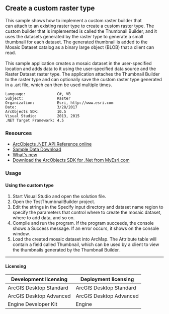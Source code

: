 ## Create a custom raster type

  <div xmlns="http://www.w3.org/1999/xhtml">This sample shows how to implement a custom raster builder that can attach to an existing raster type to create a custom raster type. The custom builder that is implemented is called the Thumbnail Builder, and it uses the datasets generated by the raster type to generate a small thumbnail for each dataset. The generated thumbnail is added to the Mosaic Dataset catalog as a binary large object (BLOB) that a client can read.</div>
  <div xmlns="http://www.w3.org/1999/xhtml"> </div>
  <div xmlns="http://www.w3.org/1999/xhtml">This sample application creates a mosaic dataset in the user-specified location and adds data to it using the user-specified data source and the Raster Dataset raster type. The application attaches the Thumbnail Builder to the raster type and can optionally save the custom raster type generated in a .art file, which can then be used multiple times.</div>  


<!-- TODO: Fill this section below with metadata about this sample-->
```
Language:              C#, VB
Subject:               Raster
Organization:          Esri, http://www.esri.com
Date:                  3/28/2017
ArcObjects SDK:        10.5
Visual Studio:         2013, 2015
.NET Target Framework: 4.5
```

### Resources

* [ArcObjects .NET API Reference online](http://desktop.arcgis.com/en/arcobjects/latest/net/webframe.htm)  
* [Sample Data Download](../../releases)  
* [What's new](http://desktop.arcgis.com/en/arcobjects/latest/net/webframe.htm#05247c04-bfd9-4e36-ae09-bc6e833c3b14.htm)  
* [Download the ArcObjects SDK for .Net from MyEsri.com](https://my.esri.com/)  

### Usage
#### Using the custom type  
1. Start Visual Studio and open the solution file.  
1. Open the TestThumbnailBuilder project.  
1. Edit the strings in the Specify input directory and dataset name region to specify the parameters that control where to create the mosaic dataset, where to add data, and so on.  
1. Compile and run the program. If the program succeeds, the console shows a Success message. If an error occurs, it shows on the console window.  
1. Load the created mosaic dataset into ArcMap. The Attribute table will contain a field called Thumbnail, which can be used by a client to view the thumbnails generated by the Thumbnail Builder.  









---------------------------------

#### Licensing  
| Development licensing | Deployment licensing | 
| ------------- | ------------- | 
| ArcGIS Desktop Standard | ArcGIS Desktop Standard |  
| ArcGIS Desktop Advanced | ArcGIS Desktop Advanced |  
| Engine Developer Kit | Engine |  


